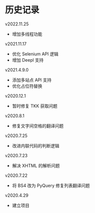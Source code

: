 # 历史记录

v2022.11.25

+   增加多线程功能

v2021.11.17

+   优化 Selenium API 逻辑
+   增加 Deepl 支持

v2021.4.9.0

+   添加多站点 API 支持
+   优化占位符替换

v2020.12.1

+   暂时修复 TKK 获取问题

v2020.8.1

+   修复文字间空格的翻译问题

v2020.7.25

+   改进内联代码的判断逻辑

v2020.7.23

+   解决 XHTML 的解析问题

v2020.7.22

+   将 BS4 改为 PyQuery 修复列表翻译问题

v2020.4.29

+   建立项目
